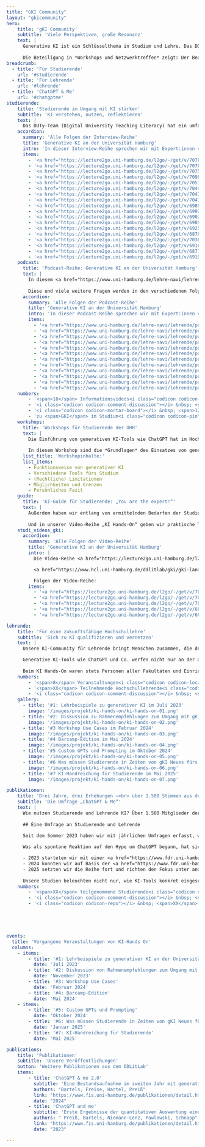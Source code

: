 ```yaml
---
title: "GKI Community"
layout: "gkicommunity"
hero:
    title: 'gKI Community'
    subtitle: 'Viele Perspektiven, große Resonanz'
    text: |
      Generative KI ist ein Schlüsselthema in Studium und Lehre. Das DDLitLab hat ein vielseitiges Angebot für Studierende als auch Lehrende entwickelt, um von neuesten Entwicklungen zu berichten, zur Reflektion und zum Dialog auf Augenhöhe beizutragen. Dabei ist ein großes Netzwerk an der UHH entstanden. Auch an den Leitlinien zur Nutzung von generativer KI hat das Projekt-Team mitgewirkt. Auf dieser Übersichtseite finden Sie einen Überblick über unsere Angebote und Handreichungen. 
      
      Die Beteiligung in *Workshops und Netzwerktreffen* zeigt: Der Bedarf an Austausch, Orientierung und Handlungsfähigkeit im Umgang mit KI ist groß. Mehr als 1.500 Rückmeldungen in unseren Umfragen zur Lebensrealität mit KI an der UHH spiegeln das breite Interesse und den Wunsch nach gemeinsamer Weiterentwicklung.
breadcrumb:
  - title: 'Für Studierende'
    url: '#studierende'
  - title: 'Für Lehrende'
    url: '#lehrende'
  - title: 'ChatGPT & Me'
    url: '#chatgptme'
studierende:
    title: 'Studierende im Umgang mit KI stärken'
    subtitle: 'KI verstehen, nutzen, reflektieren'
    text: |
      Das DUTy-Team (Digital University Teaching Literacy) hat ein umfassendes Angebot ins Leben gerufen, um Studierende über verschiedene Kanäle über generative KI zu informieren und ihnen einen *Austausch* zu diesen Themen ermöglichen. Dazu gehörten ein *regelmäßiger Newsletter*, der auch nach Projektabschluss am <a href="https://www.hul.uni-hamburg.de/" target="_blank">Hamburger Zentrum für Universitäres Lehren und Lernen (HUL)</a> fortgeführt wird, aber auch Handreichungen und ein Workshopangebot. Zudem haben wir die Video-Reihe <a href="https://lecture2go.uni-hamburg.de/l2go/-/get/v/68767" target="_blank">„Generative KI an der Universität Hamburg“</a> veröffentlicht, in denen *Expert:innen der Universität* über vertiefende Themen zu gKI berichten. Die dazugehörige Podcast-Reihe geht noch einmal ausführlicher auf die verschiedenen Themen ein.
    accordion:
      summary: 'Alle Folgen der Interview-Reihe'
      title: 'Generative KI an der Universität Hamburg'
      intro: 'In dieser Interview-Reihe sprechen wir mit Expert:innen von der Universität Hamburg über das Thema generative KI. Folgen der Interview-Reihe:'
      items:
        - '<a href="https://lecture2go.uni-hamburg.de/l2go/-/get/v/70761" target="_blank">Wissenschaftliches Schreiben als Schlüsselkompetenz</a> mit Dr. Jens J. Rogmann'
        - '<a href="https://lecture2go.uni-hamburg.de/l2go/-/get/v/70760" target="_blank">Sinn und Zweck des Studiums in Zeiten von GKI</a> mit Dr. Jens J. Rogmann'
        - '<a href="https://lecture2go.uni-hamburg.de/l2go/-/get/v/70759" target="_blank">Abkürzungen durch GKI - zu welchem Preis?</a> mit Dr. Jens J. Rogmann'
        - '<a href="https://lecture2go.uni-hamburg.de/l2go/-/get/v/70983" target="_blank">"Wie funktioniert eigentlich generative KI?"</a> mit Prof. Dr. Chris Biemann'
        - '<a href="https://lecture2go.uni-hamburg.de/l2go/-/get/v/70519" target="_blank">Lehrende und KI: Anpassungsprozesse im Bildungswesen</a> mit Eric van der Beek'
        - '<a href="https://lecture2go.uni-hamburg.de/l2go/-/get/v/70442" target="_blank">Reflexionsverlust durch KI?</a> mit Eric van der Beek'
        - '<a href="https://lecture2go.uni-hamburg.de/l2go/-/get/v/70437" target="_blank">Das Bildungsverständnis in Zeiten von KI</a> mit Eric van der Beek'
        - '<a href="https://lecture2go.uni-hamburg.de/l2go/-/get/v/70434" target="_blank">Sozialwissenschaftliche Forschung: Geht das auch mit KI?</a> mit Eric van der Beek'
        - '<a href="https://lecture2go.uni-hamburg.de/l2go/-/get/v/69894" target="_blank">UHHGPT - Ein Überblick</a> mit Dr. Stefan Thiemann'
        - '<a href="https://lecture2go.uni-hamburg.de/l2go/-/get/v/69920" target="_blank">Der ethische Umgang mit GKI-Systemen</a> mit Prof. Dr. Judith Simon'
        - '<a href="https://lecture2go.uni-hamburg.de/l2go/-/get/v/69020" target="_blank">Warum es sich lohnt, mit GKI umgehen zu lernen</a> mit Prof. Dr. Tilo Böhmann'
        - '<a href="https://lecture2go.uni-hamburg.de/l2go/-/get/v/69896" target="_blank">GKI-Forschung im Kontext soziotechnischer Systeme</a> mit Prof. Dr. Tilo Böhmann'
        - '<a href="https://lecture2go.uni-hamburg.de/l2go/-/get/v/69250" target="_blank">Orientierungsrahmen GKI an der UHH</a> mit Prof. Dr. Kai-Uwe Schnapp'
        - '<a href="https://lecture2go.uni-hamburg.de/l2go/-/get/v/68767" target="_blank">Studieren in Zeiten von generativer KI</a> mit Prof. Dr. Kai-Uwe Schnapp'
        - '<a href="https://lecture2go.uni-hamburg.de/l2go/-/get/v/70369" target="_blank">"Intellectics: The Science of AI" - Einführung eines neuen M.A. in den Geisteswissenschaften</a> mit Prof. Dr. Ralf Möller'
        - '<a href="https://lecture2go.uni-hamburg.de/l2go/-/get/v/69189" target="_blank">Datenschutz und Urheberrecht bei der Nutzung generativer KI</a> mit Martin Robinius'
        - '<a href="https://lecture2go.uni-hamburg.de/l2go/-/get/v/68770" target="_blank">"Wie wird eigentlich zu generativer KI geforscht?"</a> mit Prof. Dr. Anne Lauscher'
        - '<a href="https://lecture2go.uni-hamburg.de/l2go/-/get/v/69193" target="_blank">Bias und Fairness: Wie beeinflussen Stereotype generative KI?</a> mit Prof. Dr. Anne Lauscher'
    podcast:
      title: 'Podcast-Reihe: Generative KI an der Universität Hamburg'
      text: |
        In diesem <a href="https://www.uni-hamburg.de/lehre-navi/lehrende/podcast-gki.html" target="_blank">Podcast</a> sprechen wir mit *Expert:innen von der Universität Hamburg* über das Thema generative KI. Wir, das sind Mareike Bartels und Jennifer Preiß vom DUTy-Team des DDLitLab. In unseren Gesprächen versuchen wir offene Fragen zum Thema generative KI in Studium und Lehre zu beantworten: Wie *funktioniert* das? Was *darf* man? Welche *Limitationen* gibt es? Warum soll ich mich damit *beschäftigen*? 
        
        Diese und viele weitere Fragen werden in den verschiedenen Folgen mit unterschiedlichen Ansprechpartner:innen thematisiert. Und alle erzählen dabei auch ein bisschen über sich und ihre Aufgaben und Forschungsgebiete an der Universität Hamburg.
      accordion:
        summary: 'Alle Folgen der Podcast-Reihe'
        title: 'Generative KI an der Universität Hamburg'
        intro: 'In dieser Podcast-Reihe sprechen wir mit Expert:innen von der Universität Hamburg über das Thema generative KI. Folgen der Podcast-Reihe:'
        items:
          - '<a href="https://www.uni-hamburg.de/lehre-navi/lehrende/podcast-gki/episode-12-gw-studis-notebooklm.html" target="_blank">&#35;12: KI-generierte Podcasts und die Zukunft geisteswissenschaftlicher Berufe &#35;StudiSpecial</a>: Hedi, Pui und Tanja testen, wie gut NotebookLM darin ist, eine Podcast-Folge aus Forschungsergebnissen zu generieren und diskutieren das Ergebnis (35...)'
          - '<a href="https://www.uni-hamburg.de/lehre-navi/lehrende/podcast-gki/episode-11-literaturwissenschaft-studis.html" target="_blank">&#35;11: KI in der Literaturwissenschaft &#35;StudiSpecial</a>: Pia, Nadia, Gerrit und Helen untersuchen, wie Tools wie ChatGPT und ChatPDF das Studium der Literaturwissenschaft unterstützen können (28 Min.).'
          - '<a href="https://www.uni-hamburg.de/lehre-navi/lehrende/podcast-gki/episode-reinmann.html" target="_blank">&#35;10: Lehren und Lernen im KI-Zeitalter mit Gabi Reinmann</a>: Wir sprechen mit Gabi Reinmann über den bewussten Umgang mit KI und die Bedeutung von Werten und Kompetenzen (22 Min).'
          - '<a href="https://www.uni-hamburg.de/lehre-navi/lehrende/podcast-gki/episode-rogmann.html" target="_blank">#9: KI, Studium und kritisches Denken mit Jens Rogmann</a>: Wir sprechen mit Jens Rogmann über den sinnvollen Einsatz von GKI und ihre Rolle in der Hochschulbildung. (40 Min.)'
          - '<a href="https://www.uni-hamburg.de/lehre-navi/lehrende/podcast-gki/episode-biemann.html" target="_blank">#8: Funktionsweise generativer KI-Tools mit Chris Biemann</a>: Wir sprechen mit Chris Biemann über die technische Funktionsweise generativer KI – und wofür man sie besser nicht nutzen sollte. (33 Min.)'
          - '<a href="https://www.uni-hamburg.de/lehre-navi/lehrende/podcast-gki/episode-beek.html" target="_blank">#7: Bildungswissenschaftliche Perspektiven mit Eric van der Beek</a>: Wir sprechen mit Eric van der Beek über bildungswissenschaftliche Perspektiven auf GKI sowie mögliche Auswirkungen auf Lehre und Forschung. (49 Min.)'
          - '<a href="https://www.uni-hamburg.de/lehre-navi/lehrende/podcast-gki/episode-moeller.html" target="_blank">#6: Philosophische Perspektiven und GKI-Studium an der GW-Fakultät mit Ralf Möller</a>: Wir sprechen mit Ralf Möller über KI aus philosophisch-technischer Perspektive und den neuen Studiengang "Intellectics: The Science of AI". (97 Min.)'
          - '<a href="https://www.uni-hamburg.de/lehre-navi/lehrende/podcast-gki/episode-lauscher.html" target="_blank">#5: Bias, Fairness und GKI mit Prof. Dr. Anne Lauscher</a>: Wir sprechen mit Anne Lauscher (Prof. für Data Science) über ihre Forschung zu effektiver und inklusiver Kommunikation mit Chatbots. (26 Min.)'
          - '<a href="https://www.uni-hamburg.de/lehre-navi/lehrende/podcast-gki/episode-boehmann.html" target="_blank">#4: GKI an der UHH mit Prof. Dr. Tilo Böhmann</a>: Wir sprechen mit Tilo Böhmann (Vizepräsident für Forschung) über die seine Erwartungen von der Zukunft mit GKI an der Universität. (42 Min.)'
          - '<a href="https://www.uni-hamburg.de/lehre-navi/lehrende/podcast-gki/episode-thiemann.html" target="_blank">#3: UHHGPT mit Dr. Stefan Thiemann</a>: Wir sprechen mit Stefan Thiemann über UHHGPT: Was steckt dahinter, wie funktioniert es und welche Vorteile bietet es? (78 Min.)'
          - '<a href="https://www.uni-hamburg.de/lehre-navi/lehrende/podcast-gki/episode-robinius.html" target="_blank">#2: Rechtliche Fragen mit Martin Robinius</a>: Wir sprechen mit Martin Robinius über alles, was man beim Umgang mit generativer KI aus rechtlicher Perspektive beachten muss. (39 Min.)'
          - '<a href="https://www.uni-hamburg.de/lehre-navi/lehrende/podcast-gki/episode-simon.html" target="_blank">#1: Ethik und GKI mit Prof. Dr. Judith Simon</a>: Wir sprechen mit Judith Simon, Professorin für Ethics in IT, über ethische Fragen, die sich bei der Nutzung von generativer KI stellen.'
    numbers:
        - '<span>18</span> Informationsvideos<i class="codicon codicon-device-camera-video"></i>'
        - '<i class="codicon codicon-comment-discussion"></i> &nbsp; <span>XX</span> durchgeführte Workshops'
        - '<i class="codicon codicon-mortar-board"></i> &nbsp; <span>12</span> Podcast-Folgen mit Expert:innen der <span>UHH</span>'
        - 'zu <span>GKI</span> im Studium<i class="codicon codicon-pin"></i>'
    workshops:
      title: 'Workshops für Studierende der UHH'
      text: |
        Die Einführung von generativen KI-Tools wie ChatGPT hat im Hochschulkontext zu einer großen Verunsicherung geführt. Viele Studierende nutzen die Tools bislang gar nicht, manche sind unsicher, was erlaubt ist und andere nutzen sie womöglich bereits intensiv für das Studium, ohne genau über Funktionsweise und Grenzen informiert zu sein.
        
        In diesem Workshop sind die *Grundlagen* des Einsatzes von generativer KI im Studiumskontext das Thema. Gemeinsam betrachten wir verschiedene Tools hinsichtlich ihrer Funktionsweise, Möglichkeiten und Grenzen. Ziel ist es, dass die Teilnehmenden anschließend für sich geklärt haben, ob und wie sie generative KI in ihrem Studium einsetzen wollen – und dadurch auch *andere Studierende* in dieser Entscheidung begleiten können. Dafür basiert ein großer Teil des Workshops auf Austausch unter den Teilnehmenden, weshalb er sich an Anfänger:innen, aber auch an erfahrenere gKI-Nutzende richtet.
      list_title: 'Workshopinhalte:'
      list_items:
        - Funktionsweise von generativer KI
        - Verschiedene Tools fürs Studium
        - (Rechtliche) Limitationen
        - Möglichkeiten und Grenzen
        - Persönliches Fazit
    guide:
      title: 'KI-Guide für Studierende: „You are the expert!“'
      text: |
        Außerdem haben wir entlang von ermittelnden Bedarfen der Studierenden eine Handreichung erstellt, in der auf nur zwei Seiten die *wichtigsten DO‘s and DON‘Ts*, aber auch wesentliche Funktionsweisen von KI und ihrem Einsatz im Studium zusammengefasst sind. Der Guide wurde im Herbst 2025 veröffentlicht. 
        
        Und in unserer Video-Reihe „KI Hands-On“ geben wir praktische Tipps zur *konkreten Nutzung* mit gKI-Tools im Studium und für die eigene Hausarbeit.
    studi_videos_gki:
      accordion:
        summary: 'Alle Folgen der Video-Reihe'
        title: 'Generative KI an der Universität Hamburg'
        intro: |
          Die Video-Reihe <a href="https://lecture2go.uni-hamburg.de/l2go/-/get/l/7489" target="_blank">„Mit KI zur Hausarbeit“</a> wurde von Studierenden im Rahmen des Seminars „Studieren mit KI – Studieren trotz KI?!“ an der Fakultät für Geisteswissenschaften im Wintersemester 2024/25 erstellt.

          <a href="https://www.hcl.uni-hamburg.de/ddlitlab/gki/gki-landing-page.html" target="_bank">Mehr</a> zur Nutzung generativer KI im Studium an der UHH.

          Folgen der Video-Reihe:
        items:
          - '<a href="https://lecture2go.uni-hamburg.de/l2go/-/get/v/70992" target="_blank">Mit KI zur Hausarbeit III – Überarbeitungsphase mit DeepL Write</a>'
          - '<a href="https://lecture2go.uni-hamburg.de/l2go/-/get/v/70990" target="_blank">Mit KI zur Hausarbeit II: Quellen finden mit Semantic Scholar & Consensus</a>'
          - '<a href="https://lecture2go.uni-hamburg.de/l2go/-/get/v/70989" target="_blank">Mit KI zur Hausarbeit I: Themenfindung mit Perplexity</a>'
          - '<a href="https://lecture2go.uni-hamburg.de/l2go/-/get/v/68769" target="_blank">ResearchRabbit.ai</a>'
          - '<a href="https://lecture2go.uni-hamburg.de/l2go/-/get/v/68772" target="_blank">GoblinTools.ai</a>'

lehrende:
    title: 'Für eine zukunftsfähige Hochschullehre'
    subtitle: 'Sich zu KI qualifizieren und vernetzen'
    text: |
      Unsere KI-Community für Lehrende bringt Menschen zusammen, die den digitalen Wandel aktiv mitgestalten. In Workshops und Netzwerktreffen stehen praktische Fragen, konkrete Tools und der offene Austausch im Mittelpunkt.

      Generative KI-Tools wie ChatGPT und Co. werfen nicht nur an der Universität Hamburg viele Fragen auf – von grundlegenden Zielen der Hochschulbildung über *neue praktische Gestaltungsmöglichkeiten* der eigenen Lehre bis hin zu konkreten prüfungsrechtlichen Aspekten. Unsere Veranstaltungsreihe und *Community of Practice* „KI Hands-On“ nimmt genau solche Aspekte in den Blick. 
      
      Beim KI Hands-On waren stets Personen aller Fakultäten und Einrichtungen willkommen. Die Veranstaltung profitierte vom *interdisziplinärem Austausch* und erfreute sich stets über eine große Teilnehmendenzahlen. Entstanden ist auch eine *Mailingliste* mit über 185 eingetragenen, interessierten Lehrpersonen aus der UHH, die regelmäßig über Veranstaltungen informiert werden.
    numbers:
        - '<span>8</span> Veranstaltungen<i class="codicon codicon-location"></i>'
        - '<span>XX</span> Teilnehmende Hochschullehrende<i class="codicon codicon-mortar-board"></i>'
        - '<i class="codicon codicon-comment-discussion"></i> &nbsp; <span>Interdisziplinärer</span> Austausch'
    gallery:
      - title: '#1: Lehrbeispiele zu generativer KI im Juli 2023'
        image: '/images/projekt/ki-hands-on/ki-hands-on-01.png'
      - title: '#2: Diskussion zu Rahmenempfehlungen zum Umgang mit gKI-Systemen im November 2023'
        image: '/images/projekt/ki-hands-on/ki-hands-on-02.png'
      - title: '#3 Workshop Use Cases im Februar 2024'
        image: '/images/projekt/ki-hands-on/ki-hands-on-03.png'
      - title: '#4 Barcamp-Edition im Mai 2024'
        image: '/images/projekt/ki-hands-on/ki-hands-on-04.png'
      - title: '#5 Custom GPTs und Prompting im Oktober 2024'
        image: '/images/projekt/ki-hands-on/ki-hands-on-05.png'
      - title: '#6 Was müssen Studierende in Zeiten von gKI Neues fürs Studium lernen? im Januar 2025'
        image: '/images/projekt/ki-hands-on/ki-hands-on-06.png'
      - title: '#7 KI-Handreichung für Studierende im Mai 2025'
        image: '/images/projekt/ki-hands-on/ki-hands-on-07.png'

publikationen:
    title: 'Drei Jahre, drei Erhebungen –<br> über 1.500 Stimmen aus der UHH'
    subtitle: 'Die Umfrage „ChatGPT & Me“'
    text: |
      Wie nutzen Studierende und Lehrende KI? Über 1.500 Mitglieder der UHH haben ihre Perspektive auf KI geteilt –die Grundlage für bedarfsgerechte Angebote. Wie verändert generative KI den Hochschulalltag?
      
      ## Eine Umfrage an Studierende und Lehrende

      Seit dem Sommer 2023 haben wir mit jährlichen Umfragen erfasst, wie Studierende und Lehrende der Universität Hamburg generative KI im Studium und in der Lehre nutzen – und welche Herausforderungen ihnen dabei begegnen. Die Ergebnisse bilden eine *zentrale Grundlage* für die Entwicklung bedarfsgerechter Unterstützungsangebote an der UHH. 
      
      Was als spontane Reaktion auf den Hype um ChatGPT begann, hat sich zu einem *festen Baustein* unserer hochschulischen Beobachtungspraxis entwickelt:

      - 2023 starteten wir mit einer <a href="https://www.fdr.uni-hamburg.de/record/13403" target="_blank">ersten explorativen Befragung</a> – die Resonanz war überwältigend.
      - 2024 konnten wir auf Basis der <a href="https://www.fdr.uni-hamburg.de/record/15968" target="_blank">zweiten Erhebung</a> bereits Entwicklungstendenzen sichtbar machen und erste Vergleichszahlen zu anderen Hochschulen einordnen.
      - 2025 setzten wir die Reihe fort und richten den Fokus unter anderem auf die Nutzung von UHHGPT, der datenschutzkonformen ChatGPT-Version für alle Uniangehörigen.
      
      Unsere Studien beleuchten nicht nur, wie KI-Tools konkret eingesetzt werden, sondern auch, welche *Fragen, Unsicherheiten und Haltungsdilemmata* damit einhergehen. Das Ziel: Ein datenbasierter Einblick in die Lebensrealität von Studierenden und Lehrenden – als Ausgangspunkt für Reflexion, Gestaltung und hochschuldidaktische Entwicklung. Die Ergebnisse der ersten beiden Erhebungen wurden in mehreren wissenschaftlichen Publikationen aufgearbeitet.
    numbers:
        - '<span>XX</span> teilgenommene Studierende<i class="codicon codicon-mortar-board"></i>'
        - '<i class="codicon codicon-comment-discussion"></i> &nbsp; <span>XX</span> teilgenommene Lehrende'
        - '<i class="codicon codicon-repo"></i> &nbsp; <span>XX</span> enstandene Publikationen'





events:
  title: 'Vergangene Veranstaltungen von KI-Hands On'
  columns:
    - items:
        - title: '#1: Lehrbeispiele zu generativer KI an der Universität Hamburg'
          date: 'Juli 2023'
        - title: '#2: Diskussion von Rahmenempfehlungen zum Umgang mit gKI-Systemen an der UHH'
          date: 'November 2023'
        - title: '#3: Workshop Use Cases'
          date: 'Februar 2024'
        - title: '#4: Barcamp-Edition'
          date: 'Mai 2024'
    - items:
        - title: '#5: Custom GPTs und Prompting'
          date: 'Oktober 2024'
        - title: '#6: Was müssen Studierende in Zeiten von gKI Neues fürs Studium lernen?'
          date: 'Januar 2025'
        - title: '#7: KI-Handreichung für Studierende'
          date: 'Mai 2025'

publications:
    title: 'Publikationen'
    subtitle: 'Unsere Veröffentlichungen'
    button: 'Weitere Publikationen aus dem DDLitLab'
    items:
        - title: 'ChatGPT & me 2.0' 
          subtitle: 'Eine Bestandsaufnahme im zweiten Jahr mit generativer KI an der Uni Hamburg' 
          authors: "Bartels, Freise, Hartel, Preiß" 
          link: "https://www.fis.uni-hamburg.de/publikationen/detail.html?id=c697518b-6089-4e7b-b6cd-3268f4054195" 
          date: "2024"
        - title: 'ChatGPT and me'
          subtitle: 'Erste Ergebnisse der quantitativen Auswertung einer Umfrage über die Lebensrealität mit generativer KI an der Universität Hamburg'
          authors: " Preiß, Bartels, Niemann-Lenz, Pawlowski, Schnapp"
          link: "https://www.fis.uni-hamburg.de/publikationen/detail.html?id=2f9b3671-1e45-428c-813c-c5d818d27516"
          date: "2023"

---
```

